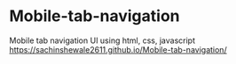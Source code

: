 # Mobile-tab-navigation
Mobile tab navigation UI using html, css, javascript
https://sachinshewale2611.github.io/Mobile-tab-navigation/
